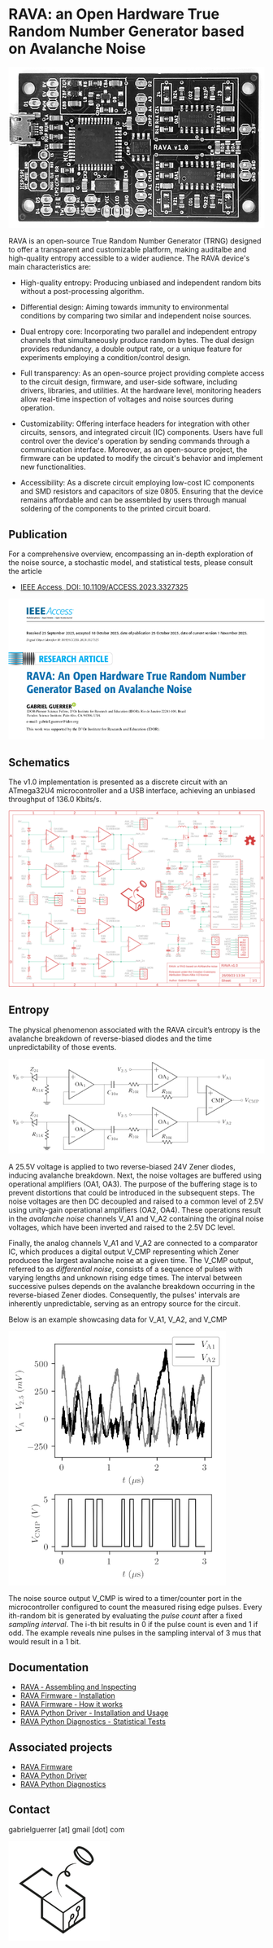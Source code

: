 # RAVA: an Open Hardware True Random Number Generator based on Avalanche Noise

![RAVA photo](src/rng_rava_photo.png)

RAVA is an open-source True Random Number Generator (TRNG) designed to offer a transparent and customizable platform, making auditalbe and high-quality entropy accessible to a wider audience. 
The RAVA device's main characteristics are:

- High-quality entropy: Producing unbiased and independent random bits without a post-processing algorithm.

- Differential design: Aiming towards immunity to environmental conditions by comparing two similar and independent noise sources.

- Dual entropy core: Incorporating two parallel and independent entropy channels that simultaneously produce random bytes. The dual design provides redundancy, a double output rate, or a unique feature for experiments employing a condition/control design.

- Full transparency: As an open-source project providing complete access to the circuit design, firmware, and user-side software, including drivers, libraries, and utilities.  At the hardware level, monitoring headers allow real-time inspection of voltages and noise sources during operation.

- Customizability: Offering interface headers for integration with other circuits, sensors, and integrated circuit (IC) components. Users have full control over the device's operation by sending commands through a communication interface. Moreover, as an open-source project, the firmware can be updated to modify the circuit's behavior and implement new functionalities.

- Accessibility: As a discrete circuit employing low-cost IC components and SMD resistors and capacitors of size 0805. Ensuring that the device remains affordable and can be assembled by users through manual soldering of the components to the printed circuit board. 


## Publication

For a comprehensive overview, encompassing an in-depth exploration of the noise source, a stochastic model, and statistical tests, please consult the article
- [IEEE Access, DOI: 10.1109/ACCESS.2023.3327325](https://ieeexplore.ieee.org/document/10295491)

![IEEE Access article](images/rng_rava_ieee_access.png)


## Schematics

The v1.0 implementation is presented as a discrete circuit with an ATmega32U4 microcontroller and a USB interface, achieving an unbiased throughput of 136.0 Kbits/s.

<a href="src/rng_rava_schematics.png"><img src="src/rng_rava_schematics.png" width="650"></a>


## Entropy

The physical phenomenon associated with the RAVA circuit’s entropy is the avalanche breakdown of reverse-biased diodes and the time unpredictability of those events.

![RAVA entropy schematics](images/rng_rava_entropy_schematics.png)

A 25.5V voltage is applied to two reverse-biased 24V Zener diodes, inducing avalanche breakdown.
Next, the noise voltages are buffered using operational amplifiers (OA1, OA3). The purpose of the buffering stage is to prevent distortions that could be introduced in the subsequent steps.
The noise voltages are then DC decoupled and raised to a common level of 2.5V using unity-gain operational amplifiers (OA2, OA4). 
These operations result in the *avalanche noise* channels V_A1 and V_A2 containing the original noise voltages, which have been inverted and raised to the 2.5V DC level.

Finally, the analog channels V_A1 and V_A2 are connected to a comparator IC, which produces a digital output V_CMP representing which Zener produces the largest avalanche noise at a given time.
The V_CMP output, referred to as *differential noise*, consists of a sequence of pulses with varying lengths and unknown rising edge times. 
The interval between successive pulses depends on the avalanche breakdown occurring in the reverse-biased Zener diodes. 
Consequently, the pulses' intervals are inherently unpredictable, serving as an entropy source for the circuit.

Below is an example showcasing data for V_A1, V_A2, and V_CMP

![RAVA entropy example](images/rng_rava_entropy_example.png)

The noise source output V_CMP is wired to a timer/counter port in the microcontroller configured to count the measured rising edge pulses.
Every ith-random bit is generated by evaluating the *pulse count* after a fixed *sampling interval*. 
The i-th bit results in 0 if the pulse count is even and 1 if odd.
The example reveals nine pulses in the sampling interval of 3 mus that would result in a 1 bit.

## Documentation

- [RAVA ‐ Assembling and Inspecting](https://github.com/gabrielguerrer/rng_rava/wiki/RAVA-Device-%E2%80%90-Assembling-and-Inspecting)
- [RAVA Firmware ‐ Installation](https://github.com/gabrielguerrer/rng_rava_firmware/wiki/RAVA-Firmware-%E2%80%90-Installation)
- [RAVA Firmware ‐ How it works](https://github.com/gabrielguerrer/rng_rava_firmware/wiki/RAVA-Firmware-%E2%80%90-How-it-works)
- [RAVA Python Driver - Installation and Usage](https://github.com/gabrielguerrer/rng_rava_driver_py)
- [RAVA Python Diagnostics - Statistical Tests](https://github.com/gabrielguerrer/rng_rava_diagnostics_py/wiki/Statistical-Tests)

## Associated projects

- [RAVA Firmware](https://github.com/gabrielguerrer/rng_rava_firmware)
- [RAVA Python Driver](https://github.com/gabrielguerrer/rng_rava_driver_py)
- [RAVA Python Diagnostics](https://github.com/gabrielguerrer/rng_rava_diagnostics_py)

## Contact

gabrielguerrer [at] gmail [dot] com

![RAVA logo](images/rng_rava_logo.png)